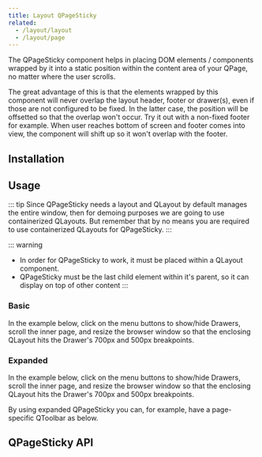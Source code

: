 ```yaml
---
title: Layout QPageSticky
related:
  - /layout/layout
  - /layout/page
---
```


The QPageSticky component helps in placing DOM elements / components wrapped by it into a static position within the content area of your QPage, no matter where the user scrolls.

The great advantage of this is that the elements wrapped by this component will never overlap the layout header, footer or drawer(s), even if those are not configured to be fixed. In the latter case, the position will be offsetted so that the overlap won't occur.
Try it out with a non-fixed footer for example. When user reaches bottom of screen and footer comes into view, the component will shift up so it won't overlap with the footer.

## Installation
<doc-installation components="QPageSticky" />

## Usage
::: tip
Since QPageSticky needs a layout and QLayout by default manages the entire window, then for demoing purposes we are going to use containerized QLayouts. But remember that by no means you are required to use containerized QLayouts for QPageSticky.
:::

::: warning
* In order for QPageSticky to work, it must be placed within a QLayout component.
* QPageSticky must be the last child element within it's parent, so it can display on top of other content
:::

### Basic
In the example below, click on the menu buttons to show/hide Drawers, scroll the inner page, and resize the browser window so that the enclosing QLayout hits the Drawer's 700px and 500px breakpoints.

<doc-example title="Basic" file="QPageSticky/Basic" />

### Expanded
In the example below, click on the menu buttons to show/hide Drawers, scroll the inner page, and resize the browser window so that the enclosing QLayout hits the Drawer's 700px and 500px breakpoints.

By using expanded QPageSticky you can, for example, have a page-specific QToolbar as below.

<doc-example title="Expanded" file="QPageSticky/Expanded" />

## QPageSticky API
<doc-api file="QPageSticky" />

